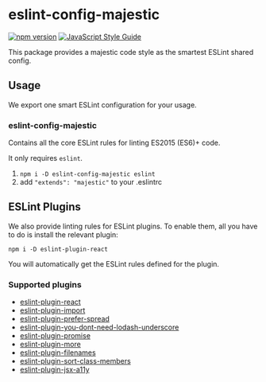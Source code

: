 # eslint-config-majestic

[![npm version](https://badge.fury.io/js/eslint-config-majestic.svg)](http://badge.fury.io/js/eslint-config-majestic) [![JavaScript Style Guide](https://img.shields.io/badge/code%20style-majestic-brightgreen.svg)](http://standardjs.com/)

This package provides a majestic code style as the smartest ESLint shared config.

## Usage

We export one smart ESLint configuration for your usage.

### eslint-config-majestic

Contains all the core ESLint rules for linting ES2015 (ES6)+ code.

It only requires `eslint`.

1. `npm i -D eslint-config-majestic eslint`
2. add `"extends": "majestic"` to your .eslintrc

## ESLint Plugins

We also provide linting rules for ESLint plugins. To enable them, all you have to do is install the relevant plugin:

`npm i -D eslint-plugin-react`

You will automatically get the ESLint rules defined for the plugin.

### Supported plugins

* [eslint-plugin-react](https://www.npmjs.com/package/eslint-plugin-react)
* [eslint-plugin-import](https://www.npmjs.com/package/eslint-plugin-import)
* [eslint-plugin-prefer-spread](https://www.npmjs.com/package/eslint-plugin-prefer-spread)
* [eslint-plugin-you-dont-need-lodash-underscore](https://www.npmjs.com/package/eslint-plugin-you-dont-need-lodash-underscore)
* [eslint-plugin-promise](https://www.npmjs.com/package/eslint-plugin-promise)
* [eslint-plugin-more](https://www.npmjs.com/package/eslint-plugin-more)
* [eslint-plugin-filenames](https://www.npmjs.com/package/eslint-plugin-filenames)
* [eslint-plugin-sort-class-members](https://www.npmjs.com/package/eslint-plugin-sort-class-members)
* [eslint-plugin-jsx-a11y](https://www.npmjs.com/package/eslint-plugin-jsx-a11y)
